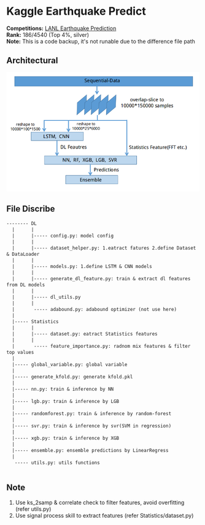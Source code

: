 # Kaggle Earthquake Predict

__Competitions:__ [LANL Earthquake Prediction](https://www.kaggle.com/c/LANL-Earthquake-Prediction)  
__Rank:__ 186/4540 (Top 4%, silver)  
__Note:__ This is a code backup, it's not runable due to the difference file path  



## Architectural
<img src="./earthquake_architectural.png">


## File Discribe
```
-------- DL
  |      |
  |      |----- config.py: model config
  |      |
  |      |----- dataset_helper.py: 1.eatract fatures 2.define Dataset & DataLoader
  |      |
  |      |----- models.py: 1.define LSTM & CNN models
  |      |
  |      |----- generate_dl_feature.py: train & extract dl features from DL models
  |      |
  |      |----- dl_utils.py
  |      |
  |       ----- adabound.py: adabound optimizer (not use here)
  |
  |----- Statistics
  |      |
  |      |----- dataset.py: eatract Statistics features
  |      |
  |       ----- feature_importance.py: radnom mix features & filter top values
  |
  |----- global_variable.py: global variable
  |
  |----- generate_kfold.py: generate kfold.pkl
  |
  |----- nn.py: train & inference by NN
  |
  |----- lgb.py: train & inference by LGB
  |
  |----- randomforest.py: train & inference by random-forest
  |
  |----- svr.py: train & inference by svr(SVM in regression)
  |
  |----- xgb.py: train & inference by XGB
  |
  |----- ensemble.py: ensemble predictions by LinearRegress
  |
   ----- utils.py: utils functions


```

## Note
1. Use ks_2samp & correlate check to filter features, avoid overfitting (refer utils.py)
2. Use signal process skill to extract features (refer Statistics/dataset.py)